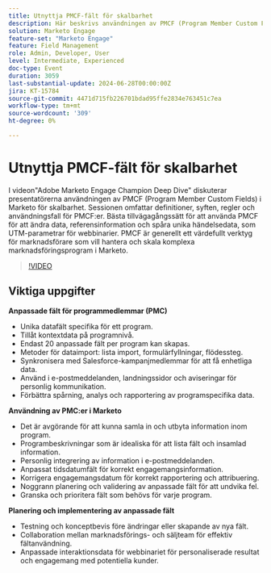 ```yaml
---
title: Utnyttja PMCF-fält för skalbarhet
description: Här beskrivs användningen av PMCF (Program Member Custom Fields) i Marketo för skalbarhet. Sessionen omfattar definitioner, syften, regler och användningsfall för PMCF:er. Bästa tillvägagångssätt för att använda PMCF för att ändra data, referensinformation och spåra unika händelsedata, som UTM-parametrar för webbinarier. PMCF är generellt ett värdefullt verktyg för marknadsförare som vill hantera och skala komplexa marknadsföringsprogram i Marketo.
solution: Marketo Engage
feature-set: "Marketo Engage"
feature: Field Management
role: Admin, Developer, User
level: Intermediate, Experienced
doc-type: Event
duration: 3059
last-substantial-update: 2024-06-28T00:00:00Z
jira: KT-15784
source-git-commit: 4471d715fb226701bdad95ffe2834e763451c7ea
workflow-type: tm+mt
source-wordcount: '309'
ht-degree: 0%

---
```



# Utnyttja PMCF-fält för skalbarhet

I videon&quot;Adobe Marketo Engage Champion Deep Dive&quot; diskuterar presentatörerna användningen av PMCF (Program Member Custom Fields) i Marketo för skalbarhet. Sessionen omfattar definitioner, syften, regler och användningsfall för PMCF:er. Bästa tillvägagångssätt för att använda PMCF för att ändra data, referensinformation och spåra unika händelsedata, som UTM-parametrar för webbinarier. PMCF är generellt ett värdefullt verktyg för marknadsförare som vill hantera och skala komplexa marknadsföringsprogram i Marketo.

>[!VIDEO](https://video.tv.adobe.com/v/3430531/?learn=on)

## Viktiga uppgifter

**Anpassade fält för programmedlemmar (PMC)**

* Unika datafält specifika för ett program.
* Tillåt kontextdata på programnivå.
* Endast 20 anpassade fält per program kan skapas.
* Metoder för dataimport: lista import, formulärfyllningar, flödessteg.
* Synkronisera med Salesforce-kampanjmedlemmar för att få enhetliga data.
* Använd i e-postmeddelanden, landningssidor och aviseringar för personlig kommunikation.
* Förbättra spårning, analys och rapportering av programspecifika data.

**Användning av PMC:er i Marketo**

* Det är avgörande för att kunna samla in och utbyta information inom program.
* Programbeskrivningar som är idealiska för att lista fält och insamlad information.
* Personlig integrering av information i e-postmeddelanden.
* Anpassat tidsdatumfält för korrekt engagemangsinformation.
* Korrigera engagemangsdatum för korrekt rapportering och attribuering.
* Noggrann planering och validering av anpassade fält för att undvika fel.
* Granska och prioritera fält som behövs för varje program.

**Planering och implementering av anpassade fält**

* Testning och konceptbevis före ändringar eller skapande av nya fält.
* Collaboration mellan marknadsförings- och säljteam för effektiv fältanvändning.
* Anpassade interaktionsdata för webbinariet för personaliserade resultat och engagemang med potentiella kunder.